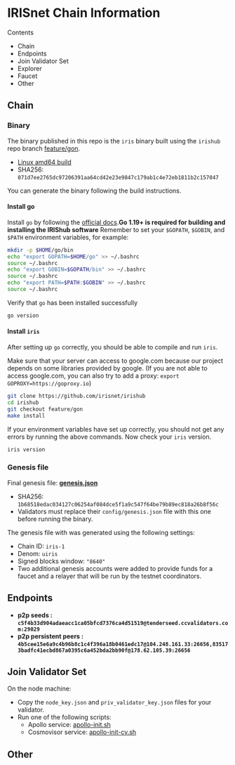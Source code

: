 # IRISnet Chain Information

Contents

- Chain
- Endpoints
- Join Validator Set
- Explorer
- Faucet
- Other

## Chain

### Binary

The binary published in this repo is the `iris` binary built using the `irishub` repo branch [feature/gon](https://github.com/irisnet/irishub/tree/feature/gon).

- [Linux amd64 build](iris)
- SHA256: `071d7ee2765dc97206391aa64cd42e23e9847c179ab1c4e72eb1811b2c157047`

You can generate the binary following the build instructions.

#### Install go

Install `go` by following the [official docs](https://golang.org/doc/install).**Go 1.19+ is required for building and installing the IRIShub software**
Remember to set your `$GOPATH`, `$GOBIN`, and `$PATH` environment variables, for example:

```bash
mkdir -p $HOME/go/bin
echo "export GOPATH=$HOME/go" >> ~/.bashrc
source ~/.bashrc
echo "export GOBIN=$GOPATH/bin" >> ~/.bashrc
source ~/.bashrc
echo "export PATH=$PATH:$GOBIN" >> ~/.bashrc
source ~/.bashrc
```

Verify that `go` has been installed successfully

```bash
go version
```

#### Install `iris`

After setting up `go` correctly, you should be able to compile and run `iris`.

Make sure that your server can access to google.com because our project depends on some libraries provided by google. (If you are not able to access google.com, you can also try to add a proxy: `export GOPROXY=https://goproxy.io`)

```bash
git clone https://github.com/irisnet/irishub
cd irishub
git checkout feature/gon
make install
```

If your environment variables have set up correctly, you should not get any errors by running the above commands.
Now check your `iris` version.

```bash
iris version
```

### Genesis file

Final genesis file: **[genesis.json](genesis.json)**

- SHA256: `1b68518edac034127c06254af084dce5f1a9c547f64be79b89ec818a26b8f56c`
- Validators must replace their `config/genesis.json` file with this one before running the binary.

The genesis file with was generated using the following settings:

- Chain ID: `iris-1`
- Denom: `uiris`
- Signed blocks window: `"8640"`
- Two additional genesis accounts were added to provide funds for a faucet and a relayer that will be run by the testnet coordinators.

## Endpoints

- **p2p seeds : `c5f4b33d904adaeacc1ca05bfcd7376ca4d51519@tenderseed.ccvalidators.com:29029`**
- **p2p persistent peers : `4b5cee15e6a9c4b96b8c1c4f396a18b0461edc17@104.248.161.33:26656,835173badfc41ecbd867a0395c6a452bda2bb90f@178.62.105.39:26656`**

## Join Validator Set

On the node machine:

- Copy the `node_key.json` and `priv_validator_key.json` files for your validator.
- Run one of the following scripts:
  - Apollo service: [apollo-init.sh](apollo-init.sh)
  - Cosmovisor service: [apollo-init-cv.sh](apollo-init-cv.sh)

## Other
